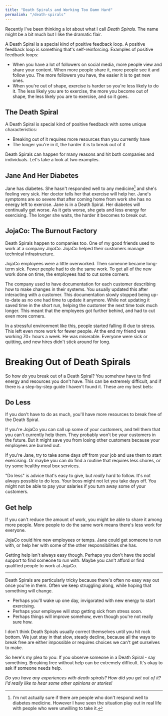 ```yaml
---
title: "Death Spirals and Working Too Damn Hard"
permalink: "/death-spirals"
---
```


Recently I've been thinking a lot about what I call *Death Spirals*. The name might be a bit much but I like the dramatic flair.

A Death Spiral is a special kind of positive feedback loop. A positive feedback loop is something that's self-reinforcing.
Examples of positive feedback loops:
- When you have a lot of followers on social media, more people view and share your content. When more people share it, more people see it and follow you. The more followers you have, the easier it is to get new ones.
- When you're out of shape, exercise is harder so you're less likely to do it. The less likely you are to exercise, the more you become out of shape, the less likely you are to exercise, and so it goes.

## The Death Spiral
A Death Spiral is special kind of positive feedback with some unique characteristics:
- Breaking out of it requires more resources than you currently have
- The longer you're in it, the harder it is to break out of it

Death Spirals can happen for many reasons and hit both companies and individuals. Let's take a look at two examples.

## Jane And Her Diabetes
Jane has diabetes. She hasn't responded well to any medicine[^0] and she's feeling very sick. Her doctor tells her that exercise will help her.   Jane's symptoms are so severe that after coming home from work she has no energy left to exercise.   Jane is in a Death Spiral. Her diabetes will continually get worse. As it gets worse, she gets and less energy for exercising. The longer she waits, the harder it becomes to break out.

## JojaCo: The Burnout Factory
Death Spirals happen to companies too.  One of my good friends used to work at a company *JojaCo*. JojaCo helped their customers manage technical infrastructure.

JojaCo employees were a little overworked. Then someone became long-term sick. Fewer people had to do the same work. To get all of the new work done on time, the employees had to cut some corners.  

The company used to have documentation for each customer describing how to make changes in their systems. You usually updated this after interacting with a customer. This documentation slowly stopped being up-to-date as no one had time to update it anymore.   While not updating it saved time in the short run, helping the customer the next time took much longer. This meant that the employees got further behind, and had to cut even more corners.

In a stressful environment like this, people started falling ill due to stress. This left even more work for fewer people. At the end my friend was working 70+ hours a week. He was miserable. Everyone were sick or quitting, and new hires didn't stick around for long.  

# Breaking Out of Death Spirals
So how *do* you break out of a Death Spiral? You somehow have to find energy and resources you don't have. This can be extremely difficult, and if there is a step-by-step guide I haven't found it.   These are my best bets:

## Do Less
If you don't have to do as much, you'll have more resources to break free of the Death Spiral.

If you're JojaCo you can call up some of your customers, and tell them that you can't currently help them. They probably won't be your customers in the future. But it might save you from losing other customers because your employees are burned out.

If you're Jane, try to take some days off from your job and use them to start exercising. Or maybe you can do find a routine that requires less chores, or try some healthy meal box services.
 
"Do less" is advice that's easy to give, but *really* hard to follow. It's not always possible to do less. Your boss might not let you take days off. You might not be able to pay your salaries if you turn away some of your customers.

## Get help
If you can't reduce the amount of work, you might be able to share it among more people. More people to do the same work means there's less work for everyone.

JojaCo could hire new employees or temps. Jane could get someone to run with, or help her with some of the other responsibilities she has.

Getting help isn't always easy though. Perhaps you don't have the social support to find someone to run with. Maybe you can't afford or find qualified people to work at JojaCo.

---

Death Spirals are particularly tricky because there's often no easy way out once you're in them. Often we keep struggling along, while hoping that something will change.
- Perhaps you'll wake up one day, invigorated with new energy to start exercising.
- Perhaps your employee will stop getting sick from stress soon.
- Perhaps things will improve somehow, even though you're not really sure how.

I don't think Death Spirals usually correct themselves until you hit rock bottom. We just stay in that slow, steady decline, because all the ways to break free are either impossible or requires choices we can't get ourselves to make. 

So here's my plea to you: If you observe someone in a Death Spiral - say something. Breaking free without help can be extremely difficult. It's okay to ask if someone needs help.


*Do you have any experiences with death spirals? How did you get out of it? I'd really like to hear some other opinions or stories!*

[^0]: I'm not actually sure if there are people who don't respond well to diabetes medicine. However I have seen the situation play out in real life with people who were unwilling to take it.